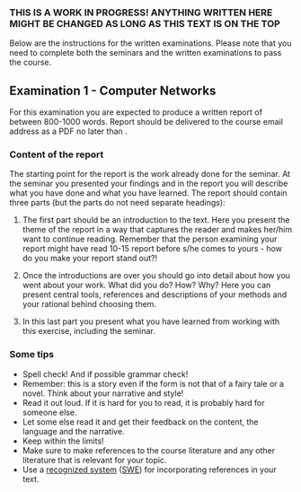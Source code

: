 ### THIS IS A WORK IN PROGRESS! ANYTHING WRITTEN HERE MIGHT BE CHANGED AS LONG AS THIS TEXT IS ON THE TOP

Below are the instructions for the written examinations. Please note that you need to complete both the seminars and the written examinations to pass the course.

## Examination 1 - Computer Networks

For this examination you are expected to produce a written report of between 800-1000 words. Report should be delivered to the course email address as a PDF no later than <!-- PLEASE ADD DATE HERE -->.

### Content of the report

The starting point for the report is the work already done for the seminar. At the seminar you presented your findings and in the report you will describe what you have done and what you have learned. The report should contain three parts (but the parts do not need separate headings):

1. The first part should be an introduction to the text. Here you present the theme of the report in a way that captures the reader and makes her/him want to continue reading. Remember that the person examining your report might have read 10-15 report before s/he comes to yours - how do you make your report stand out?!

2. Once the introductions are over you should go into detail about how you went about your work. What did you do? How? Why? Here you can present central tools, references and descriptions of your methods and your rational behind choosing them.

3. In this last part you present what you have learned from working with this exercise, including the seminar.

### Some tips

* Spell check! And if possible grammar check!
* Remember: this is a story even if the form is not that of a fairy tale or a novel. Think about your narrative and style!
* Read it out loud. If it is hard for you to read, it is probably hard for someone else.
* Let some else read it and get their feedback on the content, the language and the narrative.
* Keep within the limits!
* Make sure to make references to the course literature and any other literature that is relevant for your topic.
* Use a [recognized system](https://lnu.se/en/library/Writing-and-referencing/referencing/) ([SWE](https://lnu.se/ub/skriva-och-referera/skriva-referenser/)) for incorporating references in your text.
